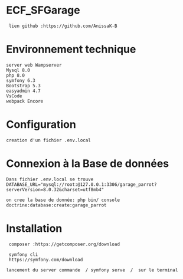 # ECF_SFGarage
     lien github :https://github.com/AnissaK-B

# Environnement technique
    server web Wampserver
    Mysql 8.0
    php 8.0
    symfony 6.3
    Bootstrap 5.3
    easyadmin 4.7
    VsCode
    webpack Encore


# Configuration
    creation d'un fichier .env.local
 

 # Connexion à la Base de données
    Dans fichier .env.local se trouve
    DATABASE_URL="mysql://root:@127.0.0.1:3306/garage_parrot?serverVersion=8.0.32&charset=utf8mb4"

    on cree la base de donnée: php bin/ console doctrine:database:create:garage_parrot
   





#  Installation
     composer :https://getcomposer.org/download

     symfony cli
     https://symfony.com/download

    lancement du server commande  / symfony serve  /  sur le terminal


 
